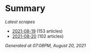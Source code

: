 # Summary
*Latest scrapes*
* [2021-08-19](https://github.com/nuuuwan/news_lk/blob/data/news_lk.2021-08-19.json) (153 articles)
* [2021-08-20](https://github.com/nuuuwan/news_lk/blob/data/news_lk.2021-08-20.json) (102 articles)

*Generated at 07:08PM, August 20, 2021*